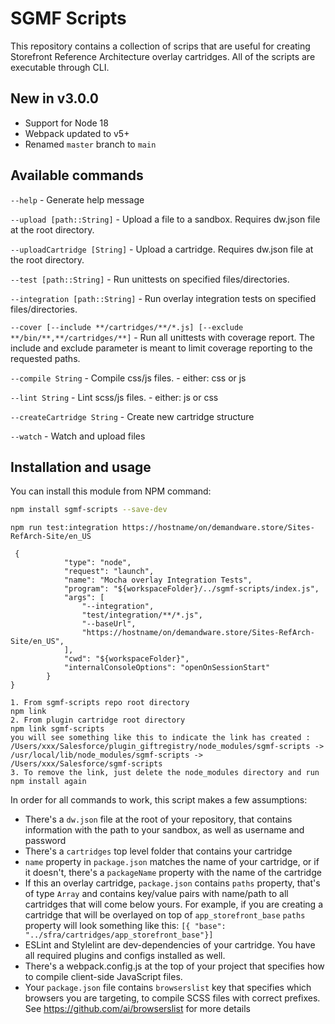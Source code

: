 # SGMF Scripts

This repository contains a collection of scrips that are useful for creating Storefront Reference Architecture overlay cartridges. All of the scripts are executable through CLI.

## New in v3.0.0
- Support for Node 18
- Webpack updated to v5+
- Renamed `master` branch to `main`

## Available commands

`--help` - Generate help message

`--upload [path::String]` - Upload a file to a sandbox. Requires dw.json file at the root directory.

`--uploadCartridge [String]` - Upload a cartridge. Requires dw.json file at the root directory.

`--test [path::String]` - Run unittests on specified files/directories.

`--integration [path::String]` - Run overlay integration tests on specified files/directories.

`--cover [--include **/cartridges/**/*.js] [--exclude **/bin/**,**/cartridges/**]` - Run all unittests with coverage report. The include and exclude parameter is meant to limit coverage reporting to the requested paths.

`--compile String` - Compile css/js files. - either: css or js

`--lint String` - Lint scss/js files. - either: js or css

`--createCartridge String` - Create new cartridge structure

`--watch` - Watch and upload files


## Installation and usage

You can install this module from NPM command:

```sh
npm install sgmf-scripts --save-dev
```

```sgmf command to run overlay cartridge integration tests, in the overlay cartridge root directory
npm run test:integration https://hostname/on/demandware.store/Sites-RefArch-Site/en_US
```

```sample debug sgmf script in VSCode, add this configuration to launch.json, this runs the local sgmf script index.js file instead of the published one, so that you can set break point in the local version of sgmf.
 {
            "type": "node",
            "request": "launch",
            "name": "Mocha overlay Integration Tests",
            "program": "${workspaceFolder}/../sgmf-scripts/index.js",
            "args": [
                "--integration",
                "test/integration/**/*.js",
                "--baseUrl",
                "https://hostname/on/demandware.store/Sites-RefArch-Site/en_US",  
            ],
            "cwd": "${workspaceFolder}",
            "internalConsoleOptions": "openOnSessionStart"
        }
}
```

```call local sgmf script instead of the published sgmf 
1. From sgmf-scripts repo root directory
npm link
2. From plugin cartridge root directory
npm link sgmf-scripts
you will see something like this to indicate the link has created : 
/Users/xxx/Salesforce/plugin_giftregistry/node_modules/sgmf-scripts -> /usr/local/lib/node_modules/sgmf-scripts -> /Users/xxx/Salesforce/sgmf-scripts
3. To remove the link, just delete the node_modules directory and run npm install again
```


In order for all commands to work, this script makes a few assumptions:

* There's a `dw.json` file at the root of your repository, that contains information with the path to your sandbox, as well as username and password
* There's a `cartridges` top level folder that contains your cartridge
* `name` property in `package.json` matches the name of your cartridge, or if it doesn't, there's a `packageName` property with the name of the cartridge
* If this an overlay cartridge, `package.json` contains `paths` property, that's of type `Array` and contains key/value pairs with name/path to all cartridges that will come below yours. For example, if you are creating a cartridge that will be overlayed on top of `app_storefront_base` `paths` property will look something like this: `[{ "base": "../sfra/cartridges/app_storefront_base"}]`
* ESLint and Stylelint are dev-dependencies of your cartridge. You have all required plugins and configs installed as well.
* There's a webpack.config.js at the top of your project that specifies how to compile client-side JavaScript files.
* Your `package.json` file contains `browserslist` key that specifies which browsers you are targeting, to compile SCSS files with correct prefixes. See https://github.com/ai/browserslist for more details

